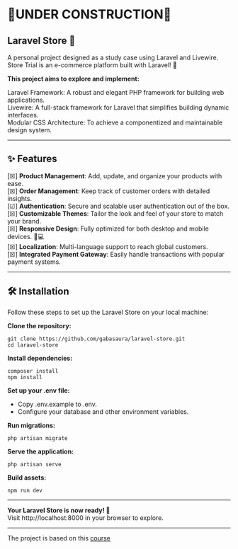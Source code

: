 # 🚧UNDER CONSTRUCTION🚧
## Laravel Store 🛒

A personal project designed as a study case using Laravel and Livewire.  
Store Trial is an e-commerce platform built with Laravel! 🚀

**This project aims to explore and implement:**
  
Laravel Framework: A robust and elegant PHP framework for building web applications.  
Livewire: A full-stack framework for Laravel that simplifies building dynamic interfaces.  
Modular CSS Architecture: To achieve a componentized and maintainable design system.  

---

## ✨ Features

[☒] **Product Management**: Add, update, and organize your products with ease.  
[☒] **Order Management**: Keep track of customer orders with detailed insights.  
[☑︎] **Authentication**: Secure and scalable user authentication out of the box.  
[☒] **Customizable Themes**: Tailor the look and feel of your store to match your brand.  
[☒] **Responsive Design**: Fully optimized for both desktop and mobile devices. 📱💻  
[☒] **Localization**: Multi-language support to reach global customers.  
[☒] **Integrated Payment Gateway**: Easily handle transactions with popular payment systems.  

---

## 🛠️ Installation

Follow these steps to set up the Laravel Store on your local machine:

**Clone the repository:**
   ```
   git clone https://github.com/gabasaura/laravel-store.git
   cd laravel-store
   ```
**Install dependencies:**
   ```
   composer install
   npm install
   ```
**Set up your .env file:**
- Copy .env.example to .env.
- Configure your database and other environment variables.  

**Run migrations:**
   ```
   php artisan migrate
   ```
**Serve the application:**
   ```
   php artisan serve
   ```
**Build assets:**  
   ```
   npm run dev
   ```
---
**Your Laravel Store is now ready! 🎉**   
Visit http://localhost:8000 in your browser to explore.

---
The project is based on this [course](https://www.udemy.com/share/10ceGB3@Ps7-b9cjcKkWk4tK2mTaaLEWlRoIi9QrkMqmEKpXa0aeJXfm5yb5je7N0ImFalc=/)


